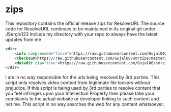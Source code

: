 # zips

This repository contains the official release zips for ResolveURL
The source code for ResolveURL continues to be maintained in its original git under JSergio123
Include my directory with your repo to always have the latest updates from me

```xml
<dir>
    <info compressed="false">https://raw.githubusercontent.com/Gujal00/smrzips/master/addons.xml</info>
    <checksum>https://raw.githubusercontent.com/Gujal00/smrzips/master/addons.xml.md5</checksum>
    <datadir zip="true">https://raw.githubusercontent.com/Gujal00/smrzips/master/zips/</datadir>
</dir>
```

I am in no way responsible for the urls being resolved by 3rd parties. This script only resolves video content from legitimate file lockers without prejudice. If this script is being used by 3rd parties to resolve content that you feel infringes upon your Intellectual Property then please take your complaints to the actual website or developer linking to such content and not me. This script in no way searches the web for any content whatsoever.
